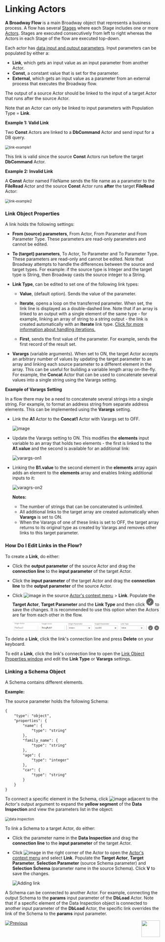 # Linking Actors

**A Broadway Flow** is a main Broadway object that represents a business process. A flow has several [Stages](02a_broadway_flow_overview.md) where each Stage includes one or more [Actors](03_broadway_actor.md). Stages are executed consecutively from left to right whereas the Actors in each Stage of the flow are executed top-down.

Each actor has [data input and output parameters](03_broadway_actor_window.md#actors-inputs-and-outputs). Input parameters can be populated  by either a:

- **Link**, which gets an input value as an input parameter from another Actor.
- **Const**, a constant value that is set for the parameter.
- **External**, which gets an input value as a parameter from an external process that executes the Broadway flow.

The output of a source Actor should be linked to the input of a target Actor that runs after the source Actor.

Note that an Actor can only be linked to input parameters with Population Type = **Link**.

**Example 1: Valid Link**

Two **Const** Actors are linked to a **DbCommand** Actor and send input for a DB query.

<img src="images/valid_link_example.png" alt="link-example1" style="zoom:80%;" />

This link is valid since the source **Const** Actors run before the target **DbCommand** Actor.

**Example 2: Invalid Link**

A **Const** Actor named FileName sends the file name as a parameter to the **FileRead** Actor and the source **Const** Actor runs **after** the target **FileRead** Actor:

<img src="images/invalid_link_example.png" alt="link-example2" style="zoom:80%;" />

### Link Object Properties

A link holds the following settings:

* <strong>From (source) parameters</strong>, From Actor, From Parameter and From Parameter Type. These parameters are read-only parameters and cannot be edited.

* <strong>To (target) parameters</strong>, To Actor, To Parameter and To Parameter Type. These parameters are read-only and cannot be edited. Note that Broadway attempts to handle the differences between the source and target types. For example: if the source type is Integer and the target type is String, then Broadway casts the source integer to a String.

* <strong>Link Type</strong>, can be edited to set one of the following link types:

  * <strong>Value</strong>, (default option). Sends the value of the parameter.

  * <strong>Iterate</strong>, opens a loop on the transferred parameter. When set, the link line is displayed as a double-dashed line. Note that if an array is linked to an output with a single element of the same type - for example, linking an array of string to a string output - the link is created automatically with an <strong>Iterate</strong> link type. [Click for more information about handling iterations.](21_iterations.md)

  * <strong>First</strong>, sends the first value of the parameter. For example, sends the first record of the result set.

* <strong>Varargs</strong> (variable arguments). When set to ON, the target Actor accepts an arbitrary number of values by updating the target parameter to an array and linking each source parameter to a different element in the array. This can be useful for building a variable length array on-the-fly. For example, the <strong>Concat</strong> Actor that can be used to concatenate several values into a single string using the Varargs setting.

**Example of Varargs Setting**

In a flow there may be a need to concatenate several strings into a single string. For example, to format an address string from separate address elements. This can be implemented using the **Varargs** setting.

- Link the **A1** Actor to the **Concat1** Actor with Varargs set to OFF. 

    ![image](images/99_20_example_01.PNG)

- Update the Varargs setting to ON. This modifies the **elements** input variable to an array that holds two elements - the first is linked to the **A1.value** and the second is available for an additional link:

  ![varargs-on1](images/99_20_example_02.PNG)


- Linking the **B1.value** to the second element in the **elements** array again adds an element to the **elements** array and enables linking additional inputs to it:

  ![varagrs-on2](images/99_20_example_03.PNG)


  **Notes:**

  - The number of strings that can be concatenated is unlimited. 
  - All additional links to the target array are created automatically when **Varargs** is set to ON.
  - When the Varargs of one of these links is set to OFF, the target array returns to its original type as created by Varargs and removes other links to this target parameter.


### How Do I Edit Links in the Flow?

To create a **Link**, do either:

- Click the **output parameter** of the source Actor and drag the **connection line** to the **input parameter** of the target Actor.

- Click the **input parameter** of the target Actor and drag the **connection line** to the **output parameter** of the source Actor.

- Click ![image](images/99_19_dots.PNG) in the source [Actor's context menu](18_broadway_flow_window.md#actor-context-menu) > **Link**. Populate the **Target Actor**, **Target Parameter** and the **Link Type** and then click <img src="images/V-icon.png" style="zoom:75%;" /> to save the changes. It is recommended to use this option when the Actors are far from each other in the flow.

   ![Adding link](images/99_20_add_link_1.PNG)

To delete a **Link**, click the link's connection line and press **Delete** on your keyboard.

To edit a **Link**, click the link's connection line to open the [Link Object Properties window](07_broadway_flow_linking_actors.md#link-object-properties) and edit the **Link Type** or **Varargs** settings.

### Linking a Schema Object

A Schema contains different elements.

**Example:**

The source parameter holds the following Schema:

```
{
    "type": "object",
    "properties": {
        "name": {
            "type": "string"
        },
        "family_name": {
            "type": "string"
        },
        "age": {
            "type": "integer"
        },
        "car": {
            "type": "string"
        }
    }
}
```

To connect a specific element in the Schema, click ![image](images/99_27_red_cross.PNG) adjacent to the Actor's output argument to expand the **yellow segment** of the **Data Inspection** and view the parameters list in the object:

<img src="images/99_20_data_inspection_example.PNG" alt="data inspection" style="zoom:80%;" />

 To link a Schema to a target Actor, do either:
- Click the parameter name in the **Data Inspection** and drag the **connection line** to the **input parameter** of the target Actor.
- Click ![image](images/99_19_dots.PNG) in the right corner of the Actor to open the [Actor's context menu](18_broadway_flow_window.md#actors-context-menu) and select **Link**. Populate the **Target Actor**, **Target Parameter**, **Selection Parameter** (source Schema parameter) and **Selection Schema** (parameter name in the source Schema). Click **V** to save the changes.

    ![Adding link](images/99_20_add_link_2.PNG)

A Schema can be connected to another Actor. For example, connecting the output Schema to the **params** input parameter of the **DbLoad** Actor. Note that if a specific element of the Data Inspection object is connected to another input parameter of the **DbLoad** Actor, the specific link overrides the link of the Schema to the **params** input parameter.  



[![Previous](/articles/images/Previous.png)](06_export_actor.md)[<img align="right" width="60" height="54" src="/articles/images/Next.png">](08_show_only_connected_actors.md)

